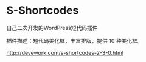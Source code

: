 ﻿S-Shortcodes
============

自己二次开发的WordPress短代码插件

插件描述：短代码美化框，丰富排版，提供 10 种美化框。

http://devework.com/s-shortcodes-2-3-0.html
